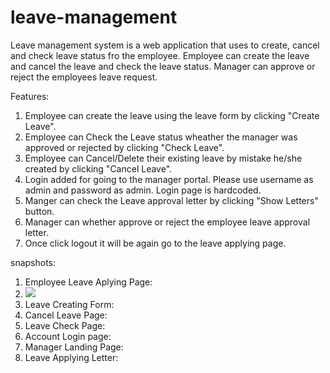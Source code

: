 # leave-management
Leave management system is a web application that uses to create, cancel and check leave status fro the employee. Employee can create the leave and cancel the leave and check the leave status. Manager can approve or reject the employees leave request.

Features:

   1. Employee can create the leave using the leave form by clicking "Create Leave".
   2. Employee can Check the Leave status wheather the manager was approved or rejected by clicking "Check Leave".
   3. Employee can Cancel/Delete their existing leave by mistake he/she created by clicking "Cancel Leave".
   4. Login added for going to the manager portal. Please use username as admin and password as admin. Login page is hardcoded.
   5. Manger can check the Leave approval letter by clicking "Show Letters" button.
   6. Manager can whether approve or reject the employee leave approval letter.
   7. Once click logout it will be again go to the leave applying page.

snapshots:

1. Employee Leave Aplying Page:
2. ![](/MartImages/mart1.png)
3. Leave Creating Form:
4. Cancel Leave Page:
5. Leave Check Page:
6. Account Login page:
7. Manager Landing Page:
8. Leave Applying Letter:
